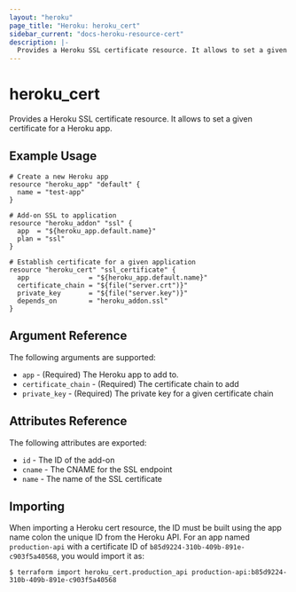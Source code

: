 ```yaml
---
layout: "heroku"
page_title: "Heroku: heroku_cert"
sidebar_current: "docs-heroku-resource-cert"
description: |-
  Provides a Heroku SSL certificate resource. It allows to set a given certificate for a Heroku app.
---
```


# heroku\_cert

Provides a Heroku SSL certificate resource. It allows to set a given certificate for a Heroku app.

## Example Usage

```hcl
# Create a new Heroku app
resource "heroku_app" "default" {
  name = "test-app"
}

# Add-on SSL to application
resource "heroku_addon" "ssl" {
  app  = "${heroku_app.default.name}"
  plan = "ssl"
}

# Establish certificate for a given application
resource "heroku_cert" "ssl_certificate" {
  app               = "${heroku_app.default.name}"
  certificate_chain = "${file("server.crt")}"
  private_key       = "${file("server.key")}"
  depends_on        = "heroku_addon.ssl"
}
```

## Argument Reference

The following arguments are supported:

* `app` - (Required) The Heroku app to add to.
* `certificate_chain` - (Required) The certificate chain to add
* `private_key` - (Required) The private key for a given certificate chain

## Attributes Reference

The following attributes are exported:

* `id` - The ID of the add-on
* `cname` - The CNAME for the SSL endpoint
* `name` - The name of the SSL certificate

## Importing

When importing a Heroku cert resource, the ID must be built using the app name colon the unique ID from the Heroku API. For an app named `production-api` with a certificate ID of `b85d9224-310b-409b-891e-c903f5a40568`, you would import it as: 

```
$ terraform import heroku_cert.production_api production-api:b85d9224-310b-409b-891e-c903f5a40568
```
